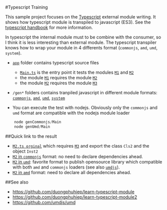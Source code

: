 #Typescript Training

This sample project focuses on the [Typescript](http://www.typescriptlang.org/) external module writing. It shows how typescript module is transpiled to javascript (ES3). See the [typescript handbook](http://www.typescriptlang.org/Handbook#modules) for more information.

In typescript the internal module must to be combine with the consumer, so I think it is less interesting than external module. The typescript transpiler knows how to wrap your module in 4 differents format (`commonjs`, `amd`, `umd`, `system`). 

* [`app`](/app) folder contains typescript source files
  - [`Main.ts`](/app/Main.ts) is the entry point it tests the modules [`M1`](/app/M1.ts) and [`M2`](/app/M2.ts)
  - the module [`M1`](/app/M1.ts) requires the module [`M2`](/app/M2.ts)
  - the module [`M2`](/app/M2.ts) requires the module [`M3`](/app/M3.ts)

* `/gen*` folders contains tranpiled javascript in different module formats: [`commonjs`](/genCommonjs), [`amd`](/genAmd), [`umd`](/genUmd), [`system`](/genSystem)

* You can execute the test with nodejs. Obviously only the `commonjs` and `umd` format are compatible with the nodejs module loader
```js
    node genCommonjs/Main
    node genUmd/Main
```
##Quick link to the result

* [`M2.ts orginal`](/app/M2.ts) which requires [`M3`](/app/M3.ts) and export the class `Cls2` and the object `Inst2`
* [`M2` in `commonjs`](/genCommonjs/M2.js) format: no need to declare dependencies ahead.
* [`M2` in `umd`](/genUmd/M2.js): favorite format to publish opensource library which compatible with both `amd` and `commonjs` loaders (see also [`umdjs`](https://github.com/umdjs/umd)).
* [`M2` in `amd`](/genAmd/M2.js) format: need to declare all dependencies ahead.

##See also
* https://github.com/duongphuhiep/learn-typescript-module
* https://github.com/duongphuhiep/learn-typescript-module2
* https://github.com/umdjs/umd
